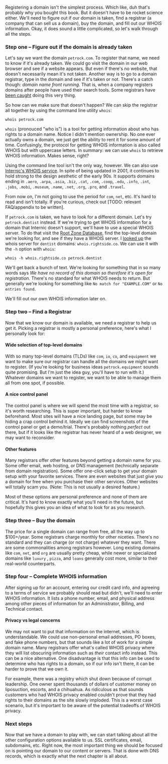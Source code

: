 Registering a domain isn't the simplest process. Which like, duh that's probably why you bought this book. But it doesn't have to be rocket science either. We'll need to figure out if our domain is taken, find a registrar (a company that can sell us a domain), buy the domain, and fill out our WHOIS information. Okay, it does sound a little complicated, so let's walk through all the steps.

### Step one – Figure out if the domain is already taken

Let's say we want the domain `petrock.com`. To register that name, we need to know if it's already taken. We could go visit the domain in our web browser and see if a website appears. But even if there's no website, that doesn't necessarily mean it's not taken. Another way is to go to a domain registrar, type in the domain and see if it's taken or not. There's a catch though: _domain name front running_. That is, when a company registers domains after people have used their search tools. Some registrars have [been caught](http://www.domainstate.com/industry-news-6/beware-dont-search-for-names-at-networksolutions-c-85864.html?s=) doing this very thing.

So how can we make sure that doesn't happen? We can skip the registrar all together by using the command line utility `whois`:

```shell
whois petrock.com
```

`whois` (pronouced "who is") is a tool for getting information about who has rights to a domain name. Notice I didn't mention ownership. No one ever actually owns a domain, we just get the ability to rent it for some amount of time. Confusingly, the protocol for getting WHOIS information is also called WHOIS but with uppercase letters. In summary: we can use `whois` to retrieve WHOIS information. Makes sense, right?

Using the command line tool isn't the only way, however. We can also use [Internic's WHOIS service](http://www.internic.net/whois.html). In spite of being updated in 2001, it continues to hold strong to the design aesthetic of the early 90s. It supports domains ending in `.aero`, `.arpa`, `.asia`, `.biz`, `.cat`, `.com`, `.coop`, `.edu`, `.info`, `.int`, `.jobs`, `.mobi`, `.museum`, `.name`, `.net`, `.org`, `.pro`, and `.travel`.

From now on, I'm not going to use the period for `com`, `net`, etc. It's hard to read and isn't totally. If you're curious, check out [TODO: relevant FAQ/appendix to be written].

If `petrock.com` is taken, we have to look for a different domain. Let's try `petrock.dentist` instead. If we're trying to get WHOIS information for a domain that Internic doesn't support, we'll have to use a special WHOIS server. To do that visit the [Root Zone Database](https://www.iana.org/domains/root/db), find the top-level domain we're looking for, and see if they have a WHOIS server. I [looked up](https://www.iana.org/domains/root/db/dentist.html) the whois server for `dentist` domains: `whois.rightside.co`. We can use it with the `-h` option with `whois`:

```
whois -h whois.rightside.co petrock.dentist
```

We'll get back a bunch of text. We're looking for something that in so many words says _We have no record of this domain so therefore it's open for registration._ There's no standard for what WHOIS needs to return. But generally we're looking for something like `No match for "EXAMPLE.COM"` or `No entries found`.

We'll fill out our own WHOIS information later on.

### Step two – Find a Registrar

Now that we know our domain is available, we need a registrar to help us get it. Picking a registrar is mostly a personal preference, here's what I personally look for:

#### Wide selection of top-level domains

With so many top-level domains (TLDs) like `com`, `io`, `co`, and `equipment` we want to make sure our registrar can handle all the domains we might want to register. (If you're looking for business ideas `petrock.equipment` sounds quite promising. But I'm just the idea guy, you'll have to run with it.) Whatever domains we want to register, we want to be able to manage them all from one spot, if possible.

#### A nice control panel

The control panel is where we will spend the most time with a registrar, so it's worth researching. This is super important, but harder to know beforehand. Most sites will have a nice landing page, but some may be hiding a crap control behind it. Ideally we can find screenshots of the control panel or get a demo/trial. There's probably nothing _perfect_ out there, but if it looks like the registrar has never heard of a web designer, we may want to reconsider.

#### Other features

Many registrars offer other features beyond getting a domain name for you. Some offer email, web hosting, or DNS management (technically separate from domain registration). Some offer one-click setup to get your domain setup with your favorite services. There are even websites that just _give_ you a domain for free when you purchase their other services. Other websites will totally scam you. (Note: This is not usually a desired feature.)

Most of these options are personal preference and none of them are critical. It's hard to know exactly what you'll need in the future, but hopefully this gives you an idea of what to look for as you research.

### Step three – Buy the domain

The price for a single domain can range from free, all the way up to $100+/year. Some registrars charge monthly for other niceties. There's no standard and they can charge (or not charge) whatever they want. There are some commonalities among registrars however. Long existing domains like `com`, `net`, and `org` are usually pretty cheap, while newer or specialized domains like `luxury` , `pizza`, and `loans` generally cost more, similar to their real-world counterparts.

### Step four – Complete WHOIS information

After signing up for an account, entering our credit card info, and agreeing to a terms of service we probably should read but didn't, we'll need to enter WHOIS information. It lists a phone number, email, and physical address among other pieces of information for an Administrator, Billing, and Technical contact.

#### Privacy vs legal concerns

We may not want to put that information on the internet, which is understandable. We could use non-personal email addresses, PO boxes, and fake phone numbers, but that sounds like a lot of work for a simple domain name. Many registrars offer what's called WHOIS privacy where they will list obscuring information such as _their_ contact info instead. This can be a nice alternative. One disadvantage is that this info can be used to determine who has rights to a domain, so if our info isn't there, it can be harder to prove that we own it.

For example, there was a registry which shut down because of corrupt leadership. One owner spent thousands of dollars of customer money on liposuction, escorts, and a chihuahua. As ridiculous as that sounds customers who had WHOIS privacy enabled couldn't prove that they had rights to their domains as the site slowly imploded. This is a worst case scenario, but it's important to be aware of the potential tradeoffs of WHOIS privacy.

### Next steps

Now that we have a domain to play with, we can start talking about all the other configuration options available to us. SSL certificates, email, subdomains, etc. Right now, the most important thing we should be focused on is pointing our domain to our content or servers. That is done with DNS records, which is exactly what the next chapter is all about.
